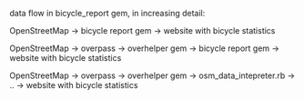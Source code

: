data flow in bicycle_report gem, in increasing detail:

OpenStreetMap -> bicycle report gem -> website with bicycle statistics

OpenStreetMap -> overpass -> overhelper gem -> bicycle report gem -> website with bicycle statistics

OpenStreetMap -> overpass -> overhelper gem -> osm_data_intepreter.rb -> .. -> website with bicycle statistics
